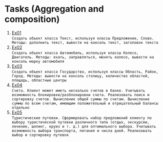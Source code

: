# Tasks (Aggregation and composition)
1. [Ex01](https://github.com/Bublik202/Introduction-to-Java/tree/main/Classes/aggregation/ex1) </br> ```Создать объект класса Текст, используя классы Предложение, Слово. Методы: дополнить текст, вывести на
консоль текст, заголовок текста```
2. [Ex02](https://github.com/Bublik202/Introduction-to-Java/tree/main/Classes/aggregation/ex2) </br> ```Создать объект класса Автомобиль, используя классы Колесо, Двигатель. Методы: ехать, заправляться,
менять колесо, вывести на консоль марку автомобиля```
3. [Ex03](https://github.com/Bublik202/Introduction-to-Java/tree/main/Classes/aggregation/ex3) </br> ```Создать объект класса Государство, используя классы Область, Район, Город. Методы: вывести на консоль
столицу, количество областей, площадь, областные центры```
4. [Ex04](https://github.com/Bublik202/Introduction-to-Java/tree/main/Classes/aggregation/ex4) </br> ```Счета. Клиент может иметь несколько счетов в банке. Учитывать возможность блокировки/разблокировки
счета. Реализовать поиск и сортировку счетов. Вычисление общей суммы по счетам. Вычисление суммы по
всем счетам, имеющим положительный и отрицательный балансы отдельно```
5. [Ex05](https://github.com/Bublik202/Introduction-to-Java/tree/main/Classes/aggregation/ex5) </br> ```Туристические путевки. Сформировать набор предложений клиенту по выбору туристической путевки
различного типа (отдых, экскурсии, лечение, шопинг, круиз и т. д.) для оптимального выбора. Учитывать
возможность выбора транспорта, питания и числа дней. Реализовать выбор и сортировку путевок```
